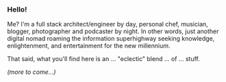 ### Hello!

Me?  I'm a full stack architect/engineer by day, personal chef, musician, blogger, photographer and podcaster by night.  In other words, just another digital nomad roaming the information superhighway seeking knowledge, enlightenment, and entertainment for the new millennium.

That said, what you'll find here is an ... "eclectic" blend ... of ... stuff.

_(more to come...)_

<!--
**ScottJWalter/ScottJWalter** is a ✨ _special_ ✨ repository because its `README.md` (this file) appears on your GitHub profile.

Here are some ideas to get you started:

- 🔭 I’m currently working on ...
- 🌱 I’m currently learning ...
- 👯 I’m looking to collaborate on ...
- 🤔 I’m looking for help with ...
- 💬 Ask me about ...
- 📫 How to reach me: ...
- 😄 Pronouns: ...
- ⚡ Fun fact: ...
-->

